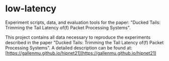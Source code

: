 # low-latency
Experiment scripts, data, and evaluation tools for the paper: "Ducked Tails: Trimming the Tail Latency of(f) Packet Processing Systems".

This project contains all data necessary to reproduce the experiments described in the paper "Ducked Tails: Trimming the Tail Latency of(f) Packet Processing Systems".
A detailed description can be found at: [https://gallenmu.github.io/hipnet21](https://gallenmu.github.io/hipnet21)
